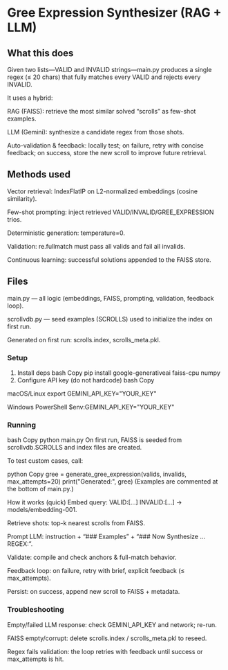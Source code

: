 # Gree Expression Synthesizer (RAG + LLM)
## What this does
Given two lists—VALID and INVALID strings—main.py produces a single regex (≤ 20 chars) that fully matches every VALID and rejects every INVALID.

It uses a hybrid:

RAG (FAISS): retrieve the most similar solved “scrolls” as few-shot examples.

LLM (Gemini): synthesize a candidate regex from those shots.

Auto-validation & feedback: locally test; on failure, retry with concise feedback; on success, store the new scroll to improve future retrieval.

## Methods used
Vector retrieval: IndexFlatIP on L2-normalized embeddings (cosine similarity).

Few-shot prompting: inject retrieved VALID/INVALID/GREE_EXPRESSION trios.

Deterministic generation: temperature=0.

Validation: re.fullmatch must pass all valids and fail all invalids.

Continuous learning: successful solutions appended to the FAISS store.

## Files
main.py — all logic (embeddings, FAISS, prompting, validation, feedback loop).

scrollvdb.py — seed examples (SCROLLS) used to initialize the index on first run.

Generated on first run: scrolls.index, scrolls_meta.pkl.

### Setup
1) Install deps
bash
Copy
pip install google-generativeai faiss-cpu numpy
2) Configure API key (do not hardcode)
bash
Copy

macOS/Linux
export GEMINI_API_KEY="YOUR_KEY"

Windows PowerShell
$env:GEMINI_API_KEY="YOUR_KEY"

### Running
bash
Copy
python main.py
On first run, FAISS is seeded from scrollvdb.SCROLLS and index files are created.

To test custom cases, call:

python
Copy
gree = generate_gree_expression(valids, invalids, max_attempts=20)
print("Generated:", gree)
(Examples are commented at the bottom of main.py.)

How it works (quick)
Embed query: VALID:[...] INVALID:[...] → models/embedding-001.

Retrieve shots: top-k nearest scrolls from FAISS.

Prompt LLM: instruction + “### Examples” + “### Now Synthesize … REGEX:”.

Validate: compile and check anchors & full-match behavior.

Feedback loop: on failure, retry with brief, explicit feedback (≤ max_attempts).

Persist: on success, append new scroll to FAISS + metadata.

### Troubleshooting
Empty/failed LLM response: check GEMINI_API_KEY and network; re-run.

FAISS empty/corrupt: delete scrolls.index / scrolls_meta.pkl to reseed.

Regex fails validation: the loop retries with feedback until success or max_attempts is hit.


